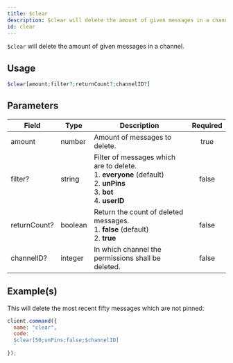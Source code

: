 ```yaml
---
title: $clear
description: $clear will delete the amount of given messages in a channel.
id: clear
---
```


`$clear` will delete the amount of given messages in a channel.

## Usage

```php
$clear[amount;filter?;returnCount?;channelID?]
```

## Parameters

| Field        | Type    | Description                                                                                                                          | Required |
| ------------ | ------- | ------------------------------------------------------------------------------------------------------------------------------------ | :------: |
| amount       | number  | Amount of messages to delete.                                                                                                        |   true   |
| filter?      | string  | Filter of messages which are to delete. <br /> 1. **everyone** (default) <br /> 2. **unPins** <br /> 3. **bot** <br /> 4. **userID** |  false   |
| returnCount? | boolean | Return the count of deleted messages. <br /> 1. **false** (default) <br /> 2. **true**                                               |  false   |
| channelID?   | integer | In which channel the permissions shall be deleted.                                                                                   |  false   |

## Example(s)

This will delete the most recent fifty messages which are not pinned:

```javascript
client.command({
  name: "clear",
  code: `
  $clear[50;unPins;false;$channelID]
  `
});
```

